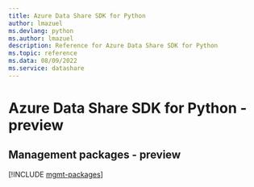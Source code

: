 ```yaml
---
title: Azure Data Share SDK for Python
author: lmazuel
ms.devlang: python
ms.author: lmazuel
description: Reference for Azure Data Share SDK for Python
ms.topic: reference
ms.data: 08/09/2022
ms.service: datashare
---
```

# Azure Data Share SDK for Python - preview

## Management packages - preview
[!INCLUDE [mgmt-packages](data-share-mgmt-index.md)]
